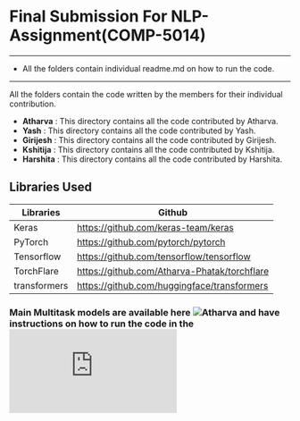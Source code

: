 # Final Submission For NLP-Assignment(COMP-5014)
***

* All the folders contain individual readme.md on how to run the code.

***

All the folders contain the code written by the members for their individual contribution. 

* **Atharva** : This directory contains all the code contributed by Atharva.
* **Yash** : This directory contains all the code contributed by Yash.
* **Girijesh** : This directory contains all the code contributed by Girijesh.
* **Kshitija** : This directory contains all the code contributed by Kshitija.
* **Harshita** : This directory contains all the code contributed by Harshita.

## Libraries Used

| Libraries | Github |
|------------|--------|
|Keras| https://github.com/keras-team/keras |
|PyTorch| https://github.com/pytorch/pytorch
|Tensorflow| https://github.com/tensorflow/tensorflow |
|TorchFlare| https://github.com/Atharva-Phatak/torchflare |
|transformers| https://github.com/huggingface/transformers |


### Main Multitask models are available here ![Atharva](https://github.com/Atharva-Phatak/NLP-Project-LU/tree/main/Atharva) and have instructions on how to run the code in the ![readme.md](https://github.com/Atharva-Phatak/NLP-Project-LU/blob/main/Atharva/readme.md)



